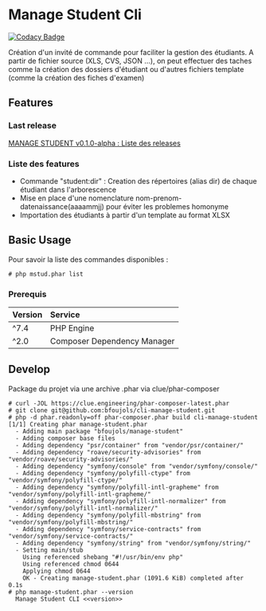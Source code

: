 # Manage Student Cli
[![Codacy Badge](https://app.codacy.com/project/badge/Grade/df1ed0cf2b5a46e68a822e674ca8e671)](https://www.codacy.com/gh/bfoujols/manage-student-cli/dashboard?utm_source=github.com&amp;utm_medium=referral&amp;utm_content=bfoujols/manage-student-cli&amp;utm_campaign=Badge_Grade)

Création d'un invité de commande pour faciliter la gestion des étudiants. 
A partir de fichier source (XLS, CVS, JSON ...), on peut effectuer des taches comme la création des dossiers d'étudiant ou d'autres fichiers template (comme la création des fiches d'examen)

## Features

### Last release

[MANAGE STUDENT v0.1.0-alpha : Liste des releases](https://github.com/bfoujols/manage-student-cli/blob/main/CHANGELOG.md)

### Liste des features
*  Commande "student:dir" : Creation des répertoires (alias dir) de chaque étudiant dans l'arborescence
*  Mise en place d'une nomenclature nom-prenom-datenaissance(aaaammjj) pour éviter les problemes homonyme
*  Importation des étudiants à partir d'un template au format XLSX

## Basic Usage

Pour savoir la liste des commandes disponibles :
``` shell
# php mstud.phar list
```

### Prerequis
| Version | Service                                                             |
|:--------|:--------------------------------------------------------------------|
| ^7.4    | PHP Engine                                                          | 
| ^2.0    | Composer Dependency Manager                                         |


## Develop

Package du projet via une archive .phar via clue/phar-composer
``` shell
# curl -JOL https://clue.engineering/phar-composer-latest.phar
# git clone git@github.com:bfoujols/cli-manage-student.git
# php -d phar.readonly=off phar-composer.phar build cli-manage-student
[1/1] Creating phar manage-student.phar
  - Adding main package "bfoujols/manage-student"
  - Adding composer base files
  - Adding dependency "psr/container" from "vendor/psr/container/"
  - Adding dependency "roave/security-advisories" from "vendor/roave/security-advisories/"
  - Adding dependency "symfony/console" from "vendor/symfony/console/"
  - Adding dependency "symfony/polyfill-ctype" from "vendor/symfony/polyfill-ctype/"
  - Adding dependency "symfony/polyfill-intl-grapheme" from "vendor/symfony/polyfill-intl-grapheme/"
  - Adding dependency "symfony/polyfill-intl-normalizer" from "vendor/symfony/polyfill-intl-normalizer/"
  - Adding dependency "symfony/polyfill-mbstring" from "vendor/symfony/polyfill-mbstring/"
  - Adding dependency "symfony/service-contracts" from "vendor/symfony/service-contracts/"
  - Adding dependency "symfony/string" from "vendor/symfony/string/"
  - Setting main/stub
    Using referenced shebang "#!/usr/bin/env php"
    Using referenced chmod 0644
    Applying chmod 0644
    OK - Creating manage-student.phar (1091.6 KiB) completed after 0.1s
# php manage-student.phar --version
  Manage Student CLI <<version>>
```


